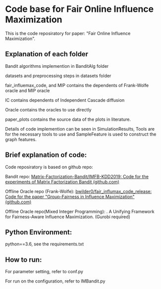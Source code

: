 # Code base for Fair Online Influence Maximization

This is the code reposiratory for paper: "Fair Online Influence Maximization".

## Explanation of each folder

Bandit algorithms implemention in BanditAlg folder

datasets and preprocessing steps in datasets folder

fair_influemax_code, and MIP contains the dependents of Frank-Wolfe oracle and MIP oracle

IC contains dependents of Independent Cascade diffusion

Oracle contains the oracles to use directly

paper_plots contains the source data of the plots in literature.

Details of code implemention can be seen in SimulationResults, Tools are for the necessary tools to use and SampleFeature is used to construct the graph features.

## Brief explanation of code:

Code reposiratory is based on github repo:

Bandit repo: [Matrix-Factorization-Bandit/IMFB-KDD2019: Code for the experiments of Matrix Factorization Bandit (github.com)](https://github.com/Matrix-Factorization-Bandit/IMFB-KDD2019)

Offline Oracle repo (Frank-Wolfe): [bwilder0/fair_influmax_code_release: Code for the paper &#34;Group-Fairness in Influence Maximization&#34; (github.com)](https://github.com/bwilder0/fair_influmax_code_release)

Offline Oracle repo(Mixed Integer Programming): . A Unifying Framework
for Fairness-Aware Influence Maximization. (Gurobi required)

## Python Environment:

python==3.6, see the requirements.txt

## How to run:

For parameter setting, refer to conf.py

For run on the configuration, refer to IMBandit.py
